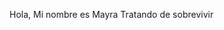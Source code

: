 Hola, Mi nombre es Mayra
Tratando de sobrevivir



<!---
mayra-alvarez/mayra-alvarez is a ✨ special ✨ repository because its `README.md` (this file) appears on your GitHub profile.
You can click the Preview link to take a look at your changes.
--->
